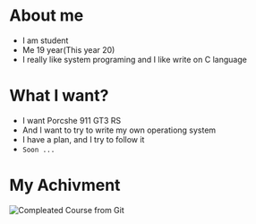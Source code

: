 # About me
- I am student
- Me 19 year(This year 20)
- I really like system programing and I like write on C language


# What I want?
- I want Porcshe 911 GT3 RS
- And I want to try to write my own operationg system
- I have a plan, and I try to follow it
- `Soon ...`
# My Achivment
![Compleated Course from Git](https://cdn-bucket.hb.bizmrg.com/purple-images/certificates/8707b51b-e4ca-4f47-8b18-86f4741f2bfd_22_ru.png)
